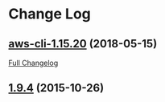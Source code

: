 # Change Log

## [aws-cli-1.15.20](https://github.com/sahsu/docker-aws-cli/tree/aws-cli-1.15.20) (2018-05-15)
[Full Changelog](https://github.com/sahsu/docker-aws-cli/compare/1.9.4...aws-cli-1.15.20)

## [1.9.4](https://github.com/sahsu/docker-aws-cli/tree/1.9.4) (2015-10-26)


